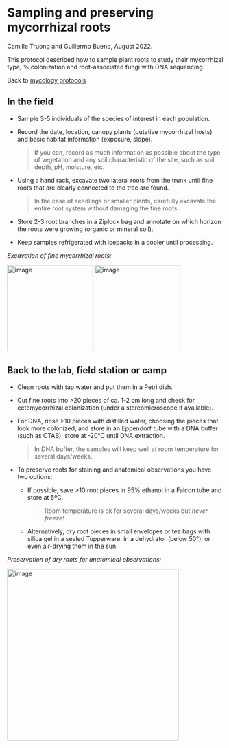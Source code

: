 # Sampling and preserving mycorrhizal roots

Camille Truong and Guillermo Bueno, August 2022.

This protocol described how to sample plant roots to study their mycorrhizal type, % colonization and root-associated fungi with DNA sequencing.

Back to [mycology protocols](README.md)


## In the field

- Sample 3-5 individuals of the species of interest in each population.

- Record the date, location, canopy plants (putative mycorrhizal hosts) and basic habitat information (exposure, slope).

  > If you can, record as much information as possible about the type of vegetation and any soil characteristic of the site, such as soil depth, pH, moisture, etc.

- Using a hand rack, excavate two lateral roots from the trunk until fine roots that are clearly connected to the tree are found.

  > In the case of seedlings or smaller plants, carefully excavate the entire root system without damaging the fine roots.

- Store 2-3 root branches in a Ziplock bag and annotate on which horizon the roots were growing (organic or mineral soil).

- Keep samples refrigerated with icepacks in a cooler until processing.

*Excavation of fine mycorrhizal roots:*

<img width="200" alt="image" src="https://user-images.githubusercontent.com/46766469/186280834-32b550f9-b89a-4aad-a13c-2d5c6832d213.png"> <img width="200" alt="image" src="https://user-images.githubusercontent.com/46766469/186280898-f6fe94e9-7f03-43f2-b8f4-be12afaceac9.png">


## Back to the lab, field station or camp

- Clean roots with tap water and put them in a Petri dish.

- Cut fine roots into >20 pieces of ca. 1-2 cm long and check for ectomycorrhizal colonization (under a stereomicroscope if available).

- For DNA, rinse >10 pieces with distilled water, choosing the pieces that look more colonized, and store in an Eppendorf tube with a DNA buffer (such as CTAB); store at -20°C until DNA extraction.

  > In DNA buffer, the samples will keep well at room temperature for several days/weeks.

- To preserve roots for staining and anatomical observations you have two options:

  - If possible, save >10 root pieces in 95% ethanol in a Falcon tube and store at 5ºC.
  
    > Room temperature is ok for several days/weeks but *never freeze*!
  
  - Alternatively, dry root pieces in small envelopes or tea bags with silica gel in a sealed Tupperware, in a dehydrator (below 50°), or even air-drying them in the sun.

*Preservation of dry roots for anatomical observations:*

<img width="400" alt="image" src="https://user-images.githubusercontent.com/46766469/186282896-77687980-8bf5-4c9a-a97b-d6f3648092f7.png">

